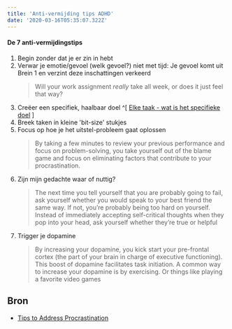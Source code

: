 ```yaml
---
title: 'Anti-vermijding tips ADHD'
date: '2020-03-16T05:35:07.322Z'
---
```


[Elke taak - wat is het specifieke doel]: </posts/Elke taak - wat is het specifieke doel/>

#### De 7 anti-vermijdingstips
1. Begin zonder dat je er zin in hebt
1. Verwar je emotie/gevoel (welk gevoel?) niet met tijd: Je gevoel komt uit Brein 1 en verzint deze inschattingen verkeerd
	>Will your work assignment _really_ take all week, or does it just feel that way?
2. Creëer een specifiek, haalbaar doel ^[ [Elke taak - wat is het specifieke doel][] ]
3. Breek taken in kleine 'bit-size' stukjes
6. Focus op hoe je het uitstel-probleem gaat oplossen
	>By taking a few minutes to review your previous performance and focus on problem-solving, you take yourself out of the blame game and focus on eliminating factors that contribute to your procrastination.
7. Zijn mijn gedachte waar of nuttig?
	>The next time you tell yourself that you are probably going to fail, ask yourself whether you would speak to your best friend the same way. If not, you’re probably being too hard on yourself.
	>Instead of immediately accepting self-critical thoughts when they pop into your head, ask yourself whether they’re true or helpful
8. Trigger je dopamine
	>By increasing your dopamine, you kick start your pre-frontal cortex (the part of your brain in charge of executive functioning). This boost of dopamine facilitates task initiation.
	>A common way to increase your dopamine is by exercising. Or things like playing a favorite video games


## Bron
- [Tips to Address Procrastination](https://laconciergepsychologist.com/blog/7-tips-for-adults-with-adhd-to-avoid-procrastination/)